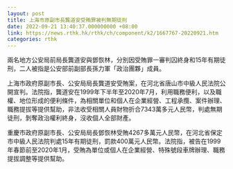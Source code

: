 ```yaml
---
layout: post
title: 上海市原副市長龔道安受賄罪被判無期徒刑
date: 2022-09-21 13:40:37.000000000 +08:00
link: https://news.rthk.hk/rthk/ch/component/k2/1667767-20220921.htm
categories: rthk
---
```


兩名地方公安局前局長龔道安與鄧恢林，分別因受賄罪一審判囚終身和15年有期徒刑，二人被指是公安部前副部長孫力軍「政治團夥」成員。

上海市政府原副市長、公安局局長龔道安受賄案，在河北省唐山市中級人民法院公開宣判。法院指，龔道安在1999年下半年至2020年7月，利用職務便利，以及職權、地位形成的便利條件，為相關單位和個人在企業經營、工程承攬、案件辦理、職務提拔等提供幫助，非法收受相關人員財物折合7343萬多元人民幣，判處無期徒刑，剝奪政治權利終身，沒收個人全部財產。

重慶市政府原副市長、公安局局長鄧恢林受賄4267多萬元人民幣，在河北省保定市中級人民法院判處15年有期徒刑，罰款400萬元人民幣。法院指，被告在1999年春節前至2020年1月，受賄為單位或個人在企業經營、特殊號段車牌辦理、職務提拔調整等提供幫助。
